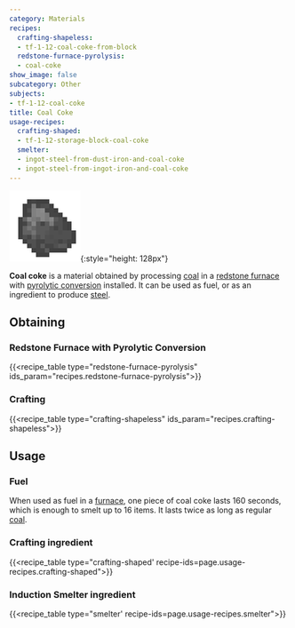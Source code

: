```yaml
---
category: Materials
recipes:
  crafting-shapeless:
  - tf-1-12-coal-coke-from-block
  redstone-furnace-pyrolysis:
  - coal-coke
show_image: false
subcategory: Other
subjects:
- tf-1-12-coal-coke
title: Coal Coke
usage-recipes:
  crafting-shaped:
  - tf-1-12-storage-block-coal-coke
  smelter:
  - ingot-steel-from-dust-iron-and-coal-coke
  - ingot-steel-from-ingot-iron-and-coal-coke
---
```


![Coal coke](/assets/images/docs/1.12/thermal-foundation/coal-coke.png){:style="height: 128px"}


**Coal coke** is a material obtained by processing
[coal](https://minecraft.gamepedia.com/Coal) in a [redstone
furnace](../../thermal-expansion/redstone-furnace/) with [pyrolytic
conversion](../../thermal-expansion/augment-pyrolytic-conversion/) installed. It can be used as
fuel, or as an ingredient to produce [steel](../steel-ingot/).


Obtaining
---------

### Redstone Furnace with Pyrolytic Conversion
{{<recipe_table type="redstone-furnace-pyrolysis" ids_param="recipes.redstone-furnace-pyrolysis">}}

### Crafting
{{<recipe_table type="crafting-shapeless" ids_param="recipes.crafting-shapeless">}}


Usage
-----

### Fuel
When used as fuel in a [furnace](https://minecraft.gamepedia.com/Furnace), one
piece of coal coke lasts 160 seconds, which is enough to smelt up to 16 items.
It lasts twice as long as regular [coal](https://minecraft.gamepedia.com/Coal).

### Crafting ingredient
{{<recipe_table type="crafting-shaped' recipe-ids=page.usage-recipes.crafting-shaped">}}

### Induction Smelter ingredient
{{<recipe_table type="smelter' recipe-ids=page.usage-recipes.smelter">}}
